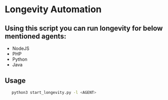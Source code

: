 # Longevity Automation

## Using this script you can run longevity for below mentioned agents:
- NodeJS
- PHP
- Python
- Java

## Usage
```bash
   python3 start_longevity.py -l <AGENT>
```